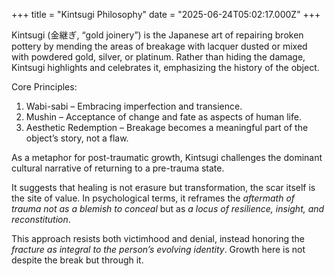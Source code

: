+++
title = "Kintsugi Philosophy"
date = "2025-06-24T05:02:17.000Z"
+++

Kintsugi (金継ぎ, “gold joinery”) is the Japanese art of repairing broken
pottery by mending the areas of breakage with lacquer dusted or mixed with
powdered gold, silver, or platinum. Rather than hiding the damage, Kintsugi
highlights and celebrates it, emphasizing the history of the object.

Core Principles:
1. Wabi-sabi – Embracing imperfection and transience.
2. Mushin – Acceptance of change and fate as aspects of human life.
3. Aesthetic Redemption – Breakage becomes a meaningful part of the
object’s story, not a flaw.


As a metaphor for post-traumatic growth, Kintsugi challenges the dominant
cultural narrative of returning to a pre-trauma state.

It suggests that healing is not erasure but transformation, the scar itself
is the site of value. In psychological terms, it reframes the *aftermath of
trauma not as a blemish to conceal* but as *a locus of resilience, insight,
and reconstitution*.

This approach resists both victimhood and denial, instead honoring the
*fracture as integral to the person’s evolving identity*. Growth here is
not despite the break but through it.
